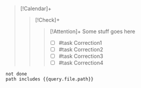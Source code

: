  > [!Calendar]+
 >> [!Check]+
 >>> [!Attention]+
 >>> Some stuff goes here
 >>> - [ ] #task Correction1
 >>> - [ ] #task Correction2
 >>> - [ ] #task Correction3
 >>> - [ ] #task Correction4

```tasks
not done
path includes {{query.file.path}}
```
